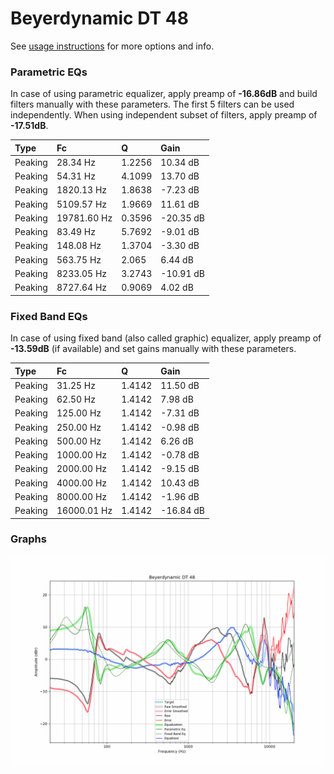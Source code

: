 # Beyerdynamic DT 48
See [usage instructions](https://github.com/jaakkopasanen/AutoEq#usage) for more options and info.

### Parametric EQs
In case of using parametric equalizer, apply preamp of **-16.86dB** and build filters manually
with these parameters. The first 5 filters can be used independently.
When using independent subset of filters, apply preamp of **-17.51dB**.

| Type    | Fc          |      Q | Gain      |
|:--------|:------------|:-------|:----------|
| Peaking | 28.34 Hz    | 1.2256 | 10.34 dB  |
| Peaking | 54.31 Hz    | 4.1099 | 13.70 dB  |
| Peaking | 1820.13 Hz  | 1.8638 | -7.23 dB  |
| Peaking | 5109.57 Hz  | 1.9669 | 11.61 dB  |
| Peaking | 19781.60 Hz | 0.3596 | -20.35 dB |
| Peaking | 83.49 Hz    | 5.7692 | -9.01 dB  |
| Peaking | 148.08 Hz   | 1.3704 | -3.30 dB  |
| Peaking | 563.75 Hz   | 2.065  | 6.44 dB   |
| Peaking | 8233.05 Hz  | 3.2743 | -10.91 dB |
| Peaking | 8727.64 Hz  | 0.9069 | 4.02 dB   |

### Fixed Band EQs
In case of using fixed band (also called graphic) equalizer, apply preamp of **-13.59dB**
(if available) and set gains manually with these parameters.

| Type    | Fc          |      Q | Gain      |
|:--------|:------------|:-------|:----------|
| Peaking | 31.25 Hz    | 1.4142 | 11.50 dB  |
| Peaking | 62.50 Hz    | 1.4142 | 7.98 dB   |
| Peaking | 125.00 Hz   | 1.4142 | -7.31 dB  |
| Peaking | 250.00 Hz   | 1.4142 | -0.98 dB  |
| Peaking | 500.00 Hz   | 1.4142 | 6.26 dB   |
| Peaking | 1000.00 Hz  | 1.4142 | -0.78 dB  |
| Peaking | 2000.00 Hz  | 1.4142 | -9.15 dB  |
| Peaking | 4000.00 Hz  | 1.4142 | 10.43 dB  |
| Peaking | 8000.00 Hz  | 1.4142 | -1.96 dB  |
| Peaking | 16000.01 Hz | 1.4142 | -16.84 dB |

### Graphs
![](./Beyerdynamic%20DT%2048.png)